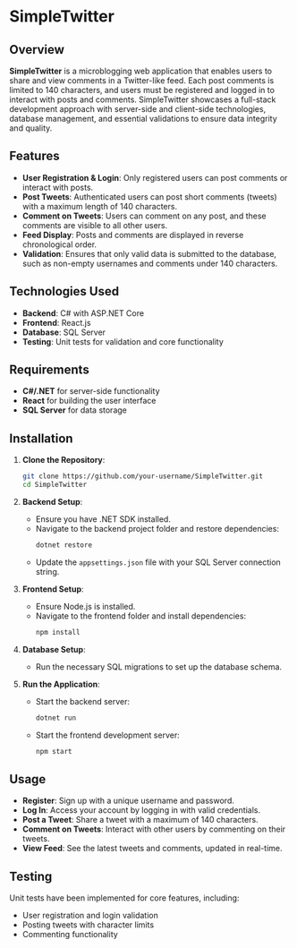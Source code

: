 # SimpleTwitter

## Overview
**SimpleTwitter** is a microblogging web application that enables users to share and view comments in a Twitter-like feed. Each post comments is limited to 140 characters, and users must be registered and logged in to interact with posts and comments. SimpleTwitter showcases a full-stack development approach with server-side and client-side technologies, database management, and essential validations to ensure data integrity and quality.

## Features
- **User Registration & Login**: Only registered users can post comments or interact with posts.
- **Post Tweets**: Authenticated users can post short comments (tweets) with a maximum length of 140 characters.
- **Comment on Tweets**: Users can comment on any post, and these comments are visible to all other users.
- **Feed Display**: Posts and comments are displayed in reverse chronological order.
- **Validation**: Ensures that only valid data is submitted to the database, such as non-empty usernames and comments under 140 characters.

## Technologies Used
- **Backend**: C# with ASP.NET Core
- **Frontend**: React.js
- **Database**: SQL Server
- **Testing**: Unit tests for validation and core functionality

## Requirements
- **C#/.NET** for server-side functionality
- **React** for building the user interface
- **SQL Server** for data storage

## Installation
1. **Clone the Repository**:
   ```bash
   git clone https://github.com/your-username/SimpleTwitter.git
   cd SimpleTwitter

2. **Backend Setup**:
   - Ensure you have .NET SDK installed.
   - Navigate to the backend project folder and restore dependencies:
     ```bash
     dotnet restore
     ```
   - Update the `appsettings.json` file with your SQL Server connection string.

3. **Frontend Setup**:
   - Ensure Node.js is installed.
   - Navigate to the frontend folder and install dependencies:
     ```bash
     npm install
     ```

4. **Database Setup**:
   - Run the necessary SQL migrations to set up the database schema.

5. **Run the Application**:
   - Start the backend server:
     ```bash
     dotnet run
     ```
   - Start the frontend development server:
     ```bash
     npm start
     ```

## Usage
- **Register**: Sign up with a unique username and password.
- **Log In**: Access your account by logging in with valid credentials.
- **Post a Tweet**: Share a tweet with a maximum of 140 characters.
- **Comment on Tweets**: Interact with other users by commenting on their tweets.
- **View Feed**: See the latest tweets and comments, updated in real-time.
  
## Testing

Unit tests have been implemented for core features, including:

- User registration and login validation
- Posting tweets with character limits
- Commenting functionality


